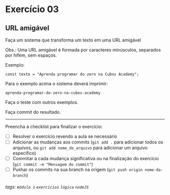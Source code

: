 # Exercício 03

## URL amigável

Faça um sistema que transforma um texto em uma URL amigável

Obs.: Uma URL amigável é formada por caracteres minúsculos, separados por hífem, sem espaços.

Exemplo:

```javascript=
const texto = "Aprenda programar do zero na Cubos Academy";
```

Para o exemplo acima o sistema deverá imprimir:

```
aprenda-programar-do-zero-na-cubos-academy
```

Faça o teste com outros exemplos.

Faça commit do resultado.

---

Preencha a checklist para finalizar o exercício:

- [ ] Resolver o exercício revendo a aula se necessário
- [ ] Adicionar as mudanças aos commits (`git add .` para adicionar todos os arquivos, ou `git add nome_do_arquivo` para adicionar um arquivo específico)
- [ ] Commitar a cada mudança significativa ou na finalização do exercício (`git commit -m "Mensagem do commit"`)
- [ ] Pushar os commits na sua branch na origem (`git push origin nome-da-branch`)

###### tags: `módulo 1` `exercícios` `lógica` `nodeJS`
